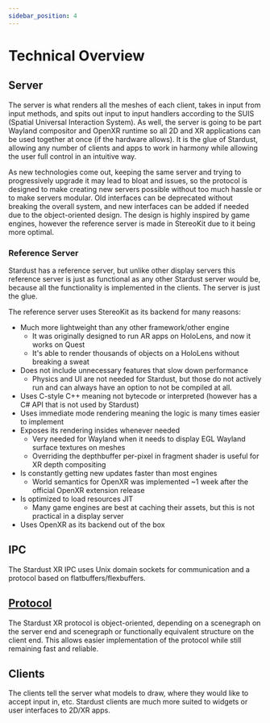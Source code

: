```yaml
---
sidebar_position: 4
---
```


# Technical Overview

## Server
The server is what renders all the meshes of each client, takes in input from input methods, and spits out input to input handlers according to the SUIS (Spatial Universal Interaction System). As well, the server is going to be part Wayland compositor and OpenXR runtime so all 2D and XR applications can be used together at once (if the hardware allows). It is the glue of Stardust, allowing any number of clients and apps to work in harmony while allowing the user full control in an intuitive way.

As new technologies come out, keeping the same server and trying to progressively upgrade it may lead to bloat and issues, so the protocol is designed to make creating new servers possible without too much hassle or to make servers modular. Old interfaces can be deprecated without breaking the overall system, and new interfaces can be added if needed due to the object-oriented design. The design is highly inspired by game engines, however the reference server is made in StereoKit due to it being more optimal.

### Reference Server
Stardust has a reference server, but unlike other display servers this reference server is just as functional as any other Stardust server would be, because all the functionality is implemented in the clients. The server is just the glue.

The reference server uses StereoKit as its backend for many reasons:
- Much more lightweight than any other framework/other engine
  - It was originally designed to run AR apps on HoloLens, and now it works on Quest
  - It's able to render thousands of objects on a HoloLens without breaking a sweat
- Does not include unnecessary features that slow down performance
  - Physics and UI are not needed for Stardust, but those do not actively run and can always have an option to not be compiled at all.
- Uses C-style C++ meaning not bytecode or interpreted (however has a C# API that is not used by Stardust)
- Uses immediate mode rendering meaning the logic is many times easier to implement
- Exposes its rendering insides whenever needed
  - Very needed for Wayland when it needs to display EGL Wayland surface textures on meshes
  - Overriding the depthbuffer per-pixel in fragment shader is useful for XR depth compositing
- Is constantly getting new updates faster than most engines
  - World semantics for OpenXR was implemented ~1 week after the official OpenXR extension release
- Is optimized to load resources JIT
  - Many game engines are best at caching their assets, but this is not practical in a display server
- Uses OpenXR as its backend out of the box

## IPC
The Stardust XR IPC uses Unix domain sockets for communication and a protocol based on flatbuffers/flexbuffers.

## [Protocol](stardust-protocol/protocol.md)
The Stardust XR protocol is object-oriented, depending on a scenegraph on the server end and scenegraph or functionally equivalent structure on the client end. This allows easier implementation of the protocol while still remaining fast and reliable.

## Clients
The clients tell the server what models to draw, where they would like to accept input in, etc. Stardust clients are much more suited to widgets or user interfaces to 2D/XR apps.